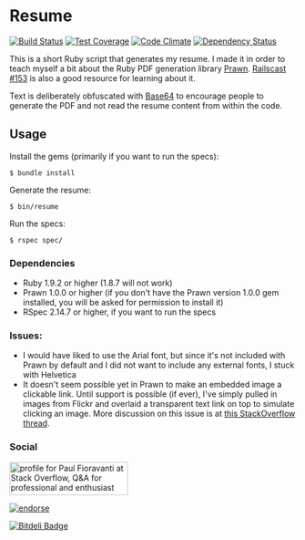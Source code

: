 # Resume

[![Build Status](https://travis-ci.org/paulfioravanti/resume.png?branch=master)](https://travis-ci.org/paulfioravanti/resume) [![Test Coverage](https://codeclimate.com/github/paulfioravanti/resume/badges/coverage.svg)](https://codeclimate.com/github/paulfioravanti/resume) [![Code Climate](https://codeclimate.com/github/paulfioravanti/resume.png)](https://codeclimate.com/github/paulfioravanti/resume) [![Dependency Status](https://gemnasium.com/paulfioravanti/resume.png)](https://gemnasium.com/paulfioravanti/resume)

This is a short Ruby script that generates my resume.  I made it in order to teach myself a bit about the Ruby PDF generation library [Prawn](https://github.com/prawnpdf/prawn).  [Railscast #153](http://railscasts.com/episodes/153-pdfs-with-prawn-revised) is also a good resource for learning about it.

Text is deliberately obfuscated with [Base64](http://ruby-doc.org/stdlib-2.0/libdoc/base64/rdoc/Base64.html) to encourage people to generate the PDF and not read the resume content from within the code.

## Usage

Install the gems (primarily if you want to run the specs):

    $ bundle install

Generate the resume:

    $ bin/resume

Run the specs:

    $ rspec spec/

### Dependencies

- Ruby 1.9.2 or higher (1.8.7 will not work)
- Prawn 1.0.0 or higher (if you don't have the Prawn version 1.0.0 gem installed, you will be asked for permission to install it)
- RSpec 2.14.7 or higher, if you want to run the specs

### Issues:

- I would have liked to use the Arial font, but since it's not included with Prawn by default and I did not want to include any external fonts, I stuck with Helvetica
- It doesn't seem possible yet in Prawn to make an embedded image a clickable link.  Until support is possible (if ever), I've simply pulled in images from Flickr and overlaid a transparent text link on top to simulate clicking an image.  More discussion on this issue is at [this StackOverflow thread](http://stackoverflow.com/q/8289031/567863).

### Social

<a href="http://stackoverflow.com/users/567863/paul-fioravanti">
  <img src="http://stackoverflow.com/users/flair/567863.png" width="208" height="58" alt="profile for Paul Fioravanti at Stack Overflow, Q&amp;A for professional and enthusiast programmers" title="profile for Paul Fioravanti at Stack Overflow, Q&amp;A for professional and enthusiast programmers">
</a>

[![endorse](http://api.coderwall.com/pfioravanti/endorsecount.png)](http://coderwall.com/pfioravanti)

[![Bitdeli Badge](https://d2weczhvl823v0.cloudfront.net/paulfioravanti/resume/trend.png)](https://bitdeli.com/free "Bitdeli Badge")

